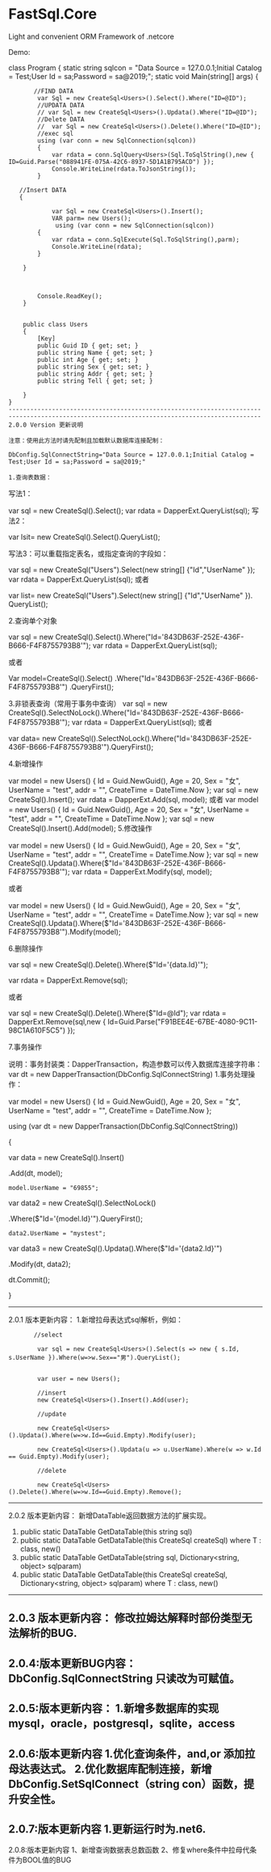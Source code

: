# FastSql.Core
Light and convenient ORM Framework of .netcore

Demo:

 class Program
    {
        static string sqlcon = "Data Source = 127.0.0.1;Initial Catalog = Test;User Id = sa;Password = sa@2019;";
        static void Main(string[] args)
        {
           
           //FIND DATA
            var Sql = new CreateSql<Users>().Select().Where("ID=@ID");
            //UPDATA DATA
            // var Sql = new CreateSql<Users>().Updata().Where("ID=@ID");          
            //Delete DATA
            //  var Sql = new CreateSql<Users>().Delete().Where("ID=@ID");
            //exec sql
            using (var conn = new SqlConnection(sqlcon))
            {
                var rdata = conn.SqlQuery<Users>(Sql.ToSqlString(),new { ID=Guid.Parse("088941FE-075A-42C6-8937-5D1A1B795ACD") });
                Console.WriteLine(rdata.ToJsonString());
            }
    
       //Insert DATA
       {
  
                var Sql = new CreateSql<Users>().Insert();
                VAR parm= new Users();
                 using (var conn = new SqlConnection(sqlcon))
            {
                var rdata = conn.SqlExecute(Sql.ToSqlString(),parm);
                Console.WriteLine(rdata);
            }
 
        }



            Console.ReadKey();
        }


        public class Users
        {
            [Key]
            public Guid ID { get; set; }
            public string Name { get; set; }
            public int Age { get; set; }
            public string Sex { get; set; }
            public string Addr { get; set; }
            public string Tell { get; set; }

        }
    }
    --------------------------------------------------------------------------------------------------------------------------------------------
    2.0.0 Version 更新说明

    注意：使用此方法时请先配制且加载默认数据库连接配制：

    DbConfig.SqlConnectString="Data Source = 127.0.0.1;Initial Catalog = Test;User Id = sa;Password = sa@2019;"

    1.查询表数据：

写法1：

 var sql = new CreateSql<Users>().Select();
 var rdata = DapperExt.QueryList(sql);
写法2：
 
 var lsit= new CreateSql<Users>().Select().QueryList();

写法3：可以重载指定表名，或指定查询的字段如：

   var sql = new CreateSql<Users>("Users").Select(new string[] {"Id","UserName" });
   var rdata = DapperExt.QueryList(sql);
 或者
 
var list= new CreateSql<Users>("Users").Select(new string[] {"Id","UserName" }).
QueryList();

2.查询单个对象

var sql = new CreateSql<Users>().Select().Where("Id='843DB63F-252E-436F-B666-F4F8755793B8'");
var rdata = DapperExt.QueryList(sql);
 
或者

Var model=CreateSql<Users>().Select() 
.Where("Id='843DB63F-252E-436F-B666-F4F8755793B8'")
.QueryFirst();

3.非锁表查询（常用于事务中查询）
var sql = new CreateSql<Users>().SelectNoLock().Where("Id='843DB63F-252E-436F-B666-F4F8755793B8'"); 
var rdata = DapperExt.QueryList(sql);
或者
 
 var data= new CreateSql<Users>().SelectNoLock().Where("Id='843DB63F-252E-436F-B666-F4F8755793B8'").QueryFirst();

4.新增操作

var model = new Users() { 
Id = Guid.NewGuid(),
 Age = 20,
 Sex = "女",
 UserName = "test",
 addr = "",
 CreateTime = DateTime.Now };
   var sql = new CreateSql<Users>().Insert();
   var rdata = DapperExt.Add(sql, model);
或者
 var model = new Users() { Id = Guid.NewGuid(), Age = 20, Sex = "女", UserName = "test", addr = "", CreateTime = DateTime.Now };
 var sql = new CreateSql<Users>().Insert().Add(model);
5.修改操作

 var model = new Users() { Id = Guid.NewGuid(), Age = 20, Sex = "女", UserName = "test", addr = "", CreateTime = DateTime.Now };
var sql = new CreateSql<Users>().Updata().Where($"Id='843DB63F-252E-436F-B666-F4F8755793B8'");
var rdata = DapperExt.Modify(sql, model);
 
或者

 var model = new Users() { Id = Guid.NewGuid(), Age = 20, Sex = "女", UserName = "test", addr = "", CreateTime = DateTime.Now };
 var sql = new CreateSql<Users>().Updata().Where($"Id='843DB63F-252E-436F-B666-F4F8755793B8'").Modify(model);

6.删除操作

  var sql = new CreateSql<Users>().Delete().Where($"Id='{data.Id}'");
 
  var rdata = DapperExt.Remove(sql);
 
或者

  var sql = new CreateSql<Users>().Delete().Where($"Id=@Id");
   var rdata = DapperExt.Remove(sql,new { Id=Guid.Parse("F91BEE4E-67BE-4080-9C11-98C1A610F5C5") });


7.事务操作

说明：事务封装类：DapperTransaction，构造参数可以传入数据库连接字符串：
var dt = new DapperTransaction(DbConfig.SqlConnectString)
1.事务处理操作：

  var model = new Users() { 
Id = Guid.NewGuid(),
 Age = 20, Sex = "女",
 UserName = "test", 
addr = "", 
CreateTime = DateTime.Now };

  using (var dt = new DapperTransaction(DbConfig.SqlConnectString))
  
  {
  
var data = new CreateSql<Users>().Insert()
 
.Add(dt, model);

    model.UserName = "69855";
    
var data2 = new CreateSql<Users>().SelectNoLock()
 
.Where($"Id='{model.Id}'").QueryFirst();

    data2.UserName = "mystest";
    
 var data3 = new CreateSql<Users>().Updata().Where($"Id='{data2.Id}'")
 
.Modify(dt, data2);

   dt.Commit(); 

   }
    
---------------------------------------------------------------------------------------------------------------------------------------------------------------------
2.0.1 版本更新内容：
           1.新增拉母表达式sql解析，例如：
           
           //select
           
            var sql = new CreateSql<Users>().Select(s => new { s.Id, s.UserName }).Where(w=>w.Sex=="男").QueryList();


            var user = new Users();
            
            //insert
            new CreateSql<Users>().Insert().Add(user);

            //update
            
            new CreateSql<Users>().Updata().Where(w=>w.Id==Guid.Empty).Modify(user);

            new CreateSql<Users>().Updata(u => u.UserName).Where(w => w.Id == Guid.Empty).Modify(user);

            //delete
            
            new CreateSql<Users>().Delete().Where(w=>w.Id==Guid.Empty).Remove();
 ------------------------------------------------------------------------------------------------------------------------------------------
 2.0.2 版本更新内容：
新增DataTable返回数据方法的扩展实现。
1. public static DataTable GetDataTable(this string sql)
2. public static DataTable GetDataTable<T>(this CreateSql<T> createSql) where T : class, new()
3. public static DataTable GetDataTable(string sql, Dictionary<string, object> sqlparam)
4. public static DataTable GetDataTable<T>(this CreateSql<T> createSql, Dictionary<string, object> sqlparam) where T : class, new()
-------------------------------------------------------------------------------------------------------------------------------------------------------
2.0.3 版本更新内容：
修改拉姆达解释时部份类型无法解析的BUG.
----------------------------------------------------------------------------------------------------------------------------------------
2.0.4:版本更新BUG内容：
DbConfig.SqlConnectString 只读改为可赋值。
----------------------------------------------------------------------------------------------------------------------------------------
2.0.5:版本更新内容：
1.新增多数据库的实现
mysql，oracle，postgresql，sqlite，access
----------------------------------------------------------------------------------------------------------------------------------------
2.0.6:版本更新内容
1.优化查询条件，and,or 添加拉母达表达式。
2.优化数据库配制连接，新增DbConfig.SetSqlConnect（string con）函数，提升安全性。
--------------------------------------------------------------------------------------------------------------------------------------------------------
2.0.7:版本更新内容
1.更新运行时为.net6.
--------------------------------------------------------------------------------------------------------------------------------------------------------
2.0.8:版本更新内容
1、新增查询数据表总数函数
2、修复where条件中拉母代条件为BOOL值的BUG